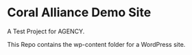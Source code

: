 # Coral Alliance Demo Site
A Test Project for AGENCY.

This Repo contains the wp-content folder for a WordPress site.
